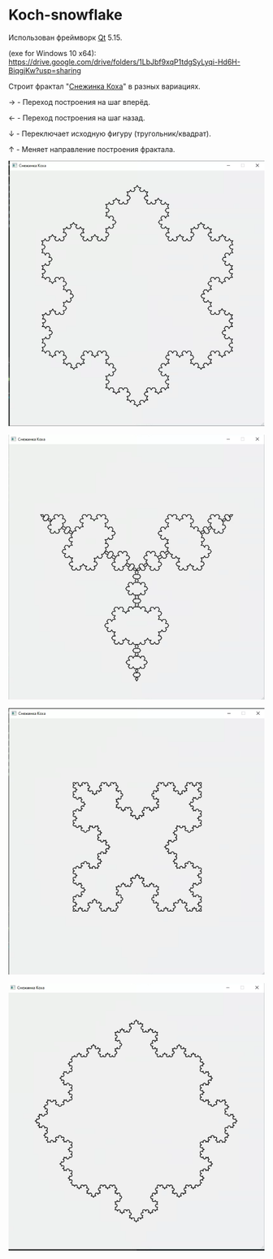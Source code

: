 # Koch-snowflake
Использован фреймворк <a href="https://ru.wikipedia.org/wiki/Qt">Qt</a> 5.15.

(exe for Windows 10 x64): https://drive.google.com/drive/folders/1LbJbf9xqP1tdgSyLyqi-Hd6H-BiqgjKw?usp=sharing

Строит фрактал "<a href="https://ru.wikipedia.org/wiki/%D0%9A%D1%80%D0%B8%D0%B2%D0%B0%D1%8F_%D0%9A%D0%BE%D1%85%D0%B0">Снежинка Коха</a>" в разных вариациях.

→ - Переход построения на шаг вперёд.

← - Переход построения на шаг назад.

↓ - Переключает исходную фигуру (тругольник/квадрат).

↑ - Меняет направление построения фрактала.

![](https://github.com/IlyaVir/Koch-snowflake/blob/main/Screenshots/Koch_0.png)

![](https://github.com/IlyaVir/Koch-snowflake/blob/main/Screenshots/Koch_1.png)

![](https://github.com/IlyaVir/Koch-snowflake/blob/main/Screenshots/Koch_2.png)

![](https://github.com/IlyaVir/Koch-snowflake/blob/main/Screenshots/Koch_3.png)
